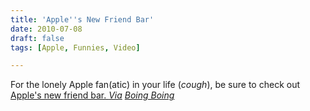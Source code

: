 ```yaml
---
title: 'Apple''s New Friend Bar'
date: 2010-07-08
draft: false
tags: [Apple, Funnies, Video]

---
```


For the lonely Apple fan(atic) in your life (_cough_), be sure to check out [Apple's new friend bar. _Via_](http://www.theonion.com/video/new-apple-friend-bar-gives-customers-someone-to-ta,17693/) _[Boing Boing](http://www.boingboing.net/2010/07/08/onion-new-apple-stor.html)_
